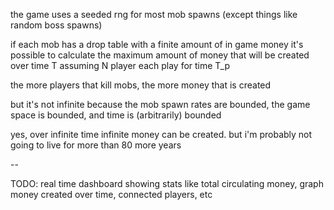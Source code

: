 the game uses a seeded rng for most mob spawns (except things like random boss spawns)

if each mob has a drop table with a finite amount of in game money it's possible to calculate the maximum amount of money that will be created over time T assuming N player each play for time T\_p

the more players that kill mobs, the more money that is created

but it's not infinite because the mob spawn rates are bounded, the game space is bounded, and time is (arbitrarily) bounded

yes, over infinite time infinite money can be created. but i'm probably not going to live for more than 80 more years

--

TODO: real time dashboard showing stats like total circulating money, graph money created over time, connected players, etc

